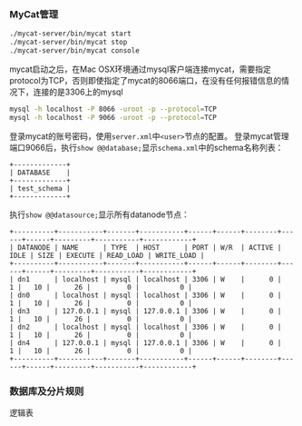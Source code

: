 ### MyCat管理
```sh
./mycat-server/bin/mycat start
./mycat-server/bin/mycat stop
./mycat-server/bin/mycat console
```
mycat启动之后，在Mac OSX环境通过mysql客户端连接mycat，需要指定protocol为TCP，否则即使指定了mycat的8066端口，在没有任何报错信息的情况下，连接的是3306上的mysql
```sh
mysql -h localhost -P 8066 -uroot -p --protocol=TCP
mysql -h localhost -P 9066 -uroot -p --protocol=TCP
```
登录mycat的账号密码，使用`server.xml`中`<user>`节点的配置。
登录mycat管理端口9066后，执行`show @@database;`显示`schema.xml`中的schema名称列表：
```
+-------------+
| DATABASE    |
+-------------+
| test_schema |
+-------------+
```
执行`show @@datasource;`显示所有datanode节点：
```
+----------+-----------+-------+-----------+------+------+--------+------+------+---------+-----------+------------+
| DATANODE | NAME      | TYPE  | HOST      | PORT | W/R  | ACTIVE | IDLE | SIZE | EXECUTE | READ_LOAD | WRITE_LOAD |
+----------+-----------+-------+-----------+------+------+--------+------+------+---------+-----------+------------+
| dn1      | localhost | mysql | localhost | 3306 | W    |      0 |    1 |   10 |      26 |         0 |          0 |
| dn0      | localhost | mysql | localhost | 3306 | W    |      0 |    1 |   10 |      26 |         0 |          0 |
| dn3      | 127.0.0.1 | mysql | 127.0.0.1 | 3306 | W    |      0 |    1 |   10 |      26 |         0 |          0 |
| dn2      | localhost | mysql | localhost | 3306 | W    |      0 |    1 |   10 |      26 |         0 |          0 |
| dn4      | 127.0.0.1 | mysql | 127.0.0.1 | 3306 | W    |      0 |    1 |   10 |      26 |         0 |          0 |
+----------+-----------+-------+-----------+------+------+--------+------+------+---------+-----------+------------+
```

### 数据库及分片规则
逻辑表
